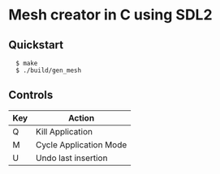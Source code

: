 # Mesh creator in C using SDL2

## Quickstart
```commandline
  $ make
  $ ./build/gen_mesh
```

## Controls
| Key | Action                 |
|-----|------------------------|
| Q   | Kill Application       |
| M   | Cycle Application Mode |
| U   | Undo last insertion    |
